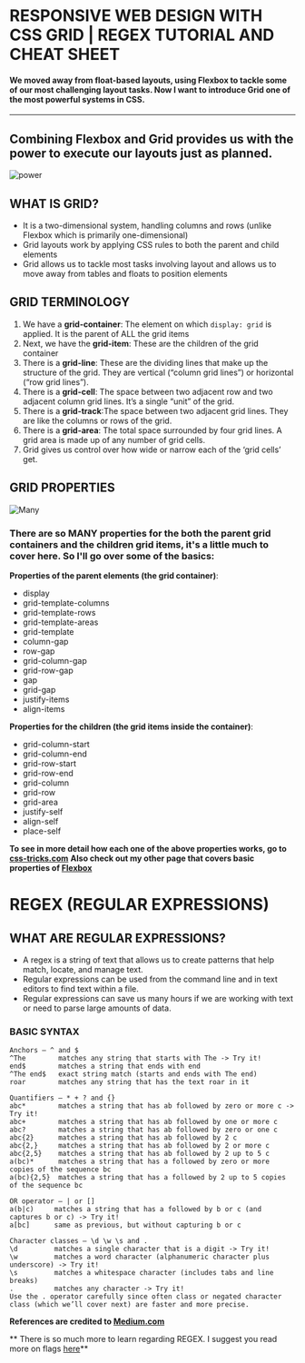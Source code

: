 # RESPONSIVE WEB DESIGN WITH CSS GRID | REGEX TUTORIAL AND CHEAT SHEET
#### We moved away from float-based layouts, using Flexbox to tackle some of our most challenging layout tasks. Now I want to introduce Grid one of the most powerful systems in CSS.
----------
## Combining Flexbox and Grid provides us with the power to execute our layouts just as planned.

![power](https://media.giphy.com/media/B6Jr28VwfxUFa/giphy.gif)

## WHAT IS GRID?

* It is a two-dimensional system, handling columns and rows (unlike Flexbox which is primarily one-dimensional)
* Grid layouts work by applying CSS rules to both the parent and child elements
* Grid allows us to tackle most tasks involving layout and allows us to move away from tables and floats to position elements

## GRID TERMINOLOGY

1. We have a **grid-container**: The element on which `display: grid` is applied. It is the parent of ALL the grid items
2. Next, we have the **grid-item**: These are the children of the grid container
3. There is a **grid-line**: These are the dividing lines that make up the structure of the grid. They are vertical (“column grid lines”) or horizontal (“row grid lines”).
4. There is a **grid-cell**: The space between two adjacent row and two adjacent column grid lines. It’s a single “unit” of the grid.
5.  There is a **grid-track**:The space between two adjacent grid lines. They are like the columns or rows of the grid. 
6. There is a **grid-area**: The total space surrounded by four grid lines. A grid area is made up of any number of grid cells. 
7. Grid gives us control over how wide or narrow each of the ‘grid cells’ get. 

## GRID PROPERTIES

![Many](https://media.giphy.com/media/U2MJe73aFlhMElLNnn/giphy.gif)
### There are so MANY properties for the both the parent grid containers and the children grid items, it's a little much to cover here. So I'll go over some of the basics:

**Properties of the parent elements (the grid container)**:
* display
* grid-template-columns
* grid-template-rows
* grid-template-areas
* grid-template
* column-gap
* row-gap
* grid-column-gap
* grid-row-gap
* gap
* grid-gap
* justify-items
* align-items

**Properties for the children (the grid items inside the container)**:
* grid-column-start
* grid-column-end
* grid-row-start
* grid-row-end
* grid-column
* grid-row
* grid-area
* justify-self
* align-self
* place-self

**To see in more detail how each one of the above properties works, go to [css-tricks.com](https://css-tricks.com/snippets/css/complete-guide-grid/)**
**Also check out my other page that covers basic properties of [Flexbox](https://rivad2.github.io/reading-notes/301/class-03.html)**

# REGEX (REGULAR EXPRESSIONS)
## WHAT ARE REGULAR EXPRESSIONS?

* A regex is a string of text that allows us to create patterns that help match, locate, and manage text. 
* Regular expressions can be used from the command line and in text editors to find text within a file.
* Regular expressions can save us many hours if we are working with text or need to parse large amounts of data.

### BASIC SYNTAX

```
Anchors — ^ and $
^The        matches any string that starts with The -> Try it!
end$        matches a string that ends with end
^The end$   exact string match (starts and ends with The end)
roar        matches any string that has the text roar in it
```

```
Quantifiers — * + ? and {}
abc*        matches a string that has ab followed by zero or more c -> Try it!
abc+        matches a string that has ab followed by one or more c
abc?        matches a string that has ab followed by zero or one c
abc{2}      matches a string that has ab followed by 2 c
abc{2,}     matches a string that has ab followed by 2 or more c
abc{2,5}    matches a string that has ab followed by 2 up to 5 c
a(bc)*      matches a string that has a followed by zero or more copies of the sequence bc
a(bc){2,5}  matches a string that has a followed by 2 up to 5 copies of the sequence bc
```

```
OR operator — | or []
a(b|c)     matches a string that has a followed by b or c (and captures b or c) -> Try it!
a[bc]      same as previous, but without capturing b or c
```
```
Character classes — \d \w \s and .
\d         matches a single character that is a digit -> Try it!
\w         matches a word character (alphanumeric character plus underscore) -> Try it!
\s         matches a whitespace character (includes tabs and line breaks)
.          matches any character -> Try it!
Use the . operator carefully since often class or negated character class (which we’ll cover next) are faster and more precise.
```

**References are credited to [Medium.com](https://medium.com/factory-mind/regex-tutorial-a-simple-cheatsheet-by-examples-649dc1c3f285)**

** There is so much more to learn regarding REGEX. I suggest you read more on flags [here](https://www.codeguage.com/courses/regexp/flags)**